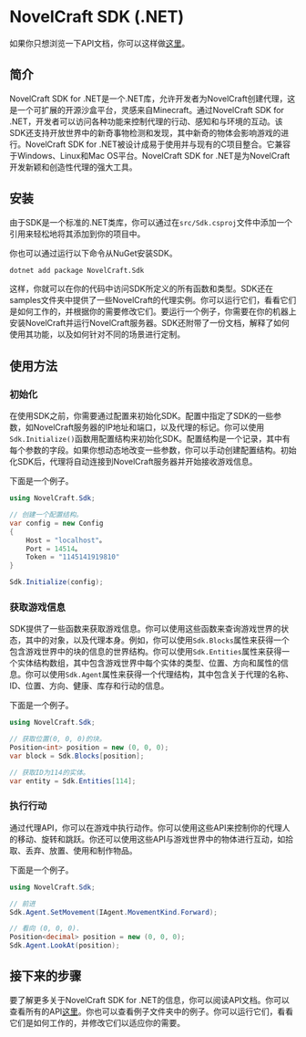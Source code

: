 # NovelCraft SDK (.NET)

如果你只想浏览一下API文档，你可以这样做[这里](https://novelcraft.github.io/SDK-DotNet/en/annotated.html)。

## 简介

NovelCraft SDK for .NET是一个.NET库，允许开发者为NovelCraft创建代理，这是一个可扩展的开源沙盒平台，灵感来自Minecraft。通过NovelCraft SDK for .NET，开发者可以访问各种功能来控制代理的行动、感知和与环境的互动。该SDK还支持开放世界中的新奇事物检测和发现，其中新奇的物体会影响游戏的进行。NovelCraft SDK for .NET被设计成易于使用并与现有的C项目整合。它兼容于Windows、Linux和Mac OS平台。NovelCraft SDK for .NET是为NovelCraft开发新颖和创造性代理的强大工具。

## 安装

由于SDK是一个标准的.NET类库，你可以通过在`src/Sdk.csproj`文件中添加一个引用来轻松地将其添加到你的项目中。

你也可以通过运行以下命令从NuGet安装SDK。

```bash
dotnet add package NovelCraft.Sdk
```

这样，你就可以在你的代码中访问SDK所定义的所有函数和类型。SDK还在samples文件夹中提供了一些NovelCraft的代理实例。你可以运行它们，看看它们是如何工作的，并根据你的需要修改它们。要运行一个例子，你需要在你的机器上安装NovelCraft并运行NovelCraft服务器。SDK还附带了一份文档，解释了如何使用其功能，以及如何针对不同的场景进行定制。

## 使用方法

### 初始化

在使用SDK之前，你需要通过配置来初始化SDK。配置中指定了SDK的一些参数，如NovelCraft服务器的IP地址和端口，以及代理的标记。你可以使用`Sdk.Initialize()`函数用配置结构来初始化SDK。配置结构是一个记录，其中有每个参数的字段。如果你想动态地改变一些参数，你可以手动创建配置结构。初始化SDK后，代理将自动连接到NovelCraft服务器并开始接收游戏信息。

下面是一个例子。

```csharp
using NovelCraft.Sdk;

// 创建一个配置结构。
var config = new Config
{
    Host = "localhost"。
    Port = 14514。
    Token = "1145141919810"
}

Sdk.Initialize(config);
```

### 获取游戏信息

SDK提供了一些函数来获取游戏信息。你可以使用这些函数来查询游戏世界的状态，其中的对象，以及代理本身。例如，你可以使用`Sdk.Blocks`属性来获得一个包含游戏世界中的块的信息的世界结构。你可以使用`Sdk.Entities`属性来获得一个实体结构数组，其中包含游戏世界中每个实体的类型、位置、方向和属性的信息。你可以使用`Sdk.Agent`属性来获得一个代理结构，其中包含关于代理的名称、ID、位置、方向、健康、库存和行动的信息。

下面是一个例子。

```csharp
using NovelCraft.Sdk;

// 获取位置(0, 0, 0)的块。
Position<int> position = new (0, 0, 0);
var block = Sdk.Blocks[position];

// 获取ID为114的实体。
var entity = Sdk.Entities[114];
```

### 执行行动

通过代理API，你可以在游戏中执行动作。你可以使用这些API来控制你的代理人的移动、旋转和跳跃。你还可以使用这些API与游戏世界中的物体进行互动，如拾取、丢弃、放置、使用和制作物品。

下面是一个例子。

```csharp
using NovelCraft.Sdk;

// 前进
Sdk.Agent.SetMovement(IAgent.MovementKind.Forward);

// 看向 (0, 0, 0).
Position<decimal> position = new (0, 0, 0);
Sdk.Agent.LookAt(position);
```

## 接下来的步骤

要了解更多关于NovelCraft SDK for .NET的信息，你可以阅读API文档。你可以查看所有的API[这里](https://novelcraft.github.io/SDK-DotNet/en/annotated.html)。你也可以查看例子文件夹中的例子。你可以运行它们，看看它们是如何工作的，并修改它们以适应你的需要。